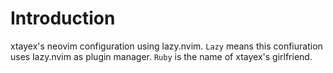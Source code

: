 # Introduction
xtayex's neovim configuration using lazy.nvim. `Lazy` means this confiuration uses lazy.nvim as plugin manager. `Ruby` is the name of xtayex's girlfriend.

